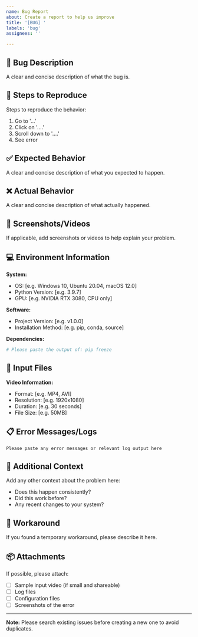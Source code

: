 ```yaml
---
name: Bug Report
about: Create a report to help us improve
title: '[BUG] '
labels: 'bug'
assignees: ''

---
```


## 🐛 Bug Description
A clear and concise description of what the bug is.

## 🔄 Steps to Reproduce
Steps to reproduce the behavior:
1. Go to '...'
2. Click on '....'
3. Scroll down to '....'
4. See error

## ✅ Expected Behavior
A clear and concise description of what you expected to happen.

## ❌ Actual Behavior
A clear and concise description of what actually happened.

## 📸 Screenshots/Videos
If applicable, add screenshots or videos to help explain your problem.

## 💻 Environment Information
**System:**
- OS: [e.g. Windows 10, Ubuntu 20.04, macOS 12.0]
- Python Version: [e.g. 3.9.7]
- GPU: [e.g. NVIDIA RTX 3080, CPU only]

**Software:**
- Project Version: [e.g. v1.0.0]
- Installation Method: [e.g. pip, conda, source]

**Dependencies:**
```bash
# Please paste the output of: pip freeze
```

## 📁 Input Files
**Video Information:**
- Format: [e.g. MP4, AVI]
- Resolution: [e.g. 1920x1080]
- Duration: [e.g. 30 seconds]
- File Size: [e.g. 50MB]

## 📋 Error Messages/Logs
```
Please paste any error messages or relevant log output here
```

## 🔧 Additional Context
Add any other context about the problem here:
- Does this happen consistently?
- Did this work before?
- Any recent changes to your system?

## 🎯 Workaround
If you found a temporary workaround, please describe it here.

## 📦 Attachments
If possible, please attach:
- [ ] Sample input video (if small and shareable)
- [ ] Log files
- [ ] Configuration files
- [ ] Screenshots of the error

---

**Note:** Please search existing issues before creating a new one to avoid duplicates.
